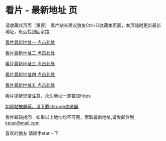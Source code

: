 # 看片 - 最新地址 页

请收藏此页面（重要）
看片站长建议狼友Ctrl+D收藏本页面，本页随时更新最新地址，永远找到回家路

[看片最新地址一 点击此处](https://8xkj.buzz/) 

[看片最新地址二 点击此处](https://8xkp.buzz/) 

[看片最新地址三 点击此处](https://8xkk.buzz/) 

[看片最新地址四 点击此处](https://8xkg.buzz/) 

[看片最新地址五 点击此处](https://8xko.buzz/) 

看片提醒您请注意，永久地址一定要加https

[如网站被屏蔽，请下载chrome浏览器](https://8xe23.com/chrome_93.0.4577.82.apk) 

看片邮箱找回：如果以上地址均不可用，索取最新地址,请发邮件到 kpian@mail.com

喜欢的狼友 请顺手star一下
